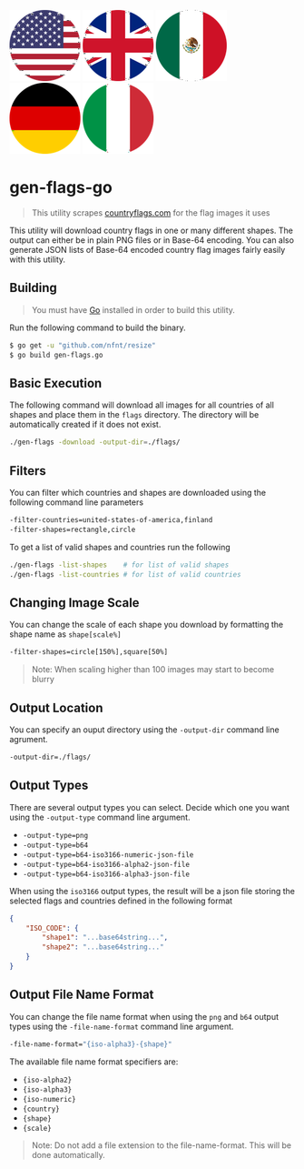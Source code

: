 ![US](./images/US-circle.png) ![GB](./images/GB-circle.png) ![MX](./images/MX-circle.png) ![DE](./images/DE-circle.png) ![IT](./images/IT-circle.png)

# gen-flags-go

> This utility scrapes [countryflags.com](https://www.countryflags.com/) for the flag images it uses

This utility will download country flags in one or many different shapes. The output can either be in plain PNG files or in Base-64 encoding. You can also generate JSON lists of Base-64 encoded country flag images fairly easily with this utility.

## Building

> You must have [Go](https://golang.org/) installed in order to build this utility.

Run the following command to build the binary.

```sh
$ go get -u "github.com/nfnt/resize"
$ go build gen-flags.go
```

## Basic Execution

The following command will download all images for all countries of all shapes and place them in the `flags` directory. The directory will be automatically created if it does not exist.

```sh
./gen-flags -download -output-dir=./flags/
```

## Filters

You can filter which countries and shapes are downloaded using the following command line parameters

```sh
-filter-countries=united-states-of-america,finland
-filter-shapes=rectangle,circle
```

To get a list of valid shapes and countries run the following

```sh
./gen-flags -list-shapes    # for list of valid shapes
./gen-flags -list-countries # for list of valid countries
```

## Changing Image Scale

You can change the scale of each shape you download by formatting the shape name as `shape[scale%]`

```sh
-filter-shapes=circle[150%],square[50%]
```

> Note: When scaling higher than 100 images may start to become blurry

## Output Location

You can specify an ouput directory using the `-output-dir` command line agrument.

```sh
-output-dir=./flags/
```

## Output Types

There are several output types you can select. Decide which one you want using the `-output-type` command line argument.

- `-output-type=png`
- `-output-type=b64`
- `-output-type=b64-iso3166-numeric-json-file`
- `-output-type=b64-iso3166-alpha2-json-file`
- `-output-type=b64-iso3166-alpha3-json-file`

When using the `iso3166` output types, the result will be a json file storing the selected flags and countries defined in the following format

```json
{
    "ISO_CODE": {
        "shape1": "...base64string...",
        "shape2": "...base64string..."
    }
}
```

## Output File Name Format

You can change the file name format when using the `png` and `b64` output types using the `-file-name-format` command line argument.

```sh
-file-name-format="{iso-alpha3}-{shape}"
```

The available file name format specifiers are:

- `{iso-alpha2}`
- `{iso-alpha3}`
- `{iso-numeric}`
- `{country}`
- `{shape}`
- `{scale}`

> Note: Do not add a file extension to the file-name-format. This will be done automatically.